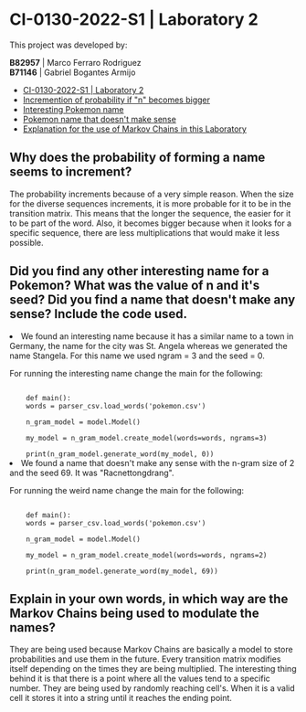 # CI-0130-2022-S1 | Laboratory 2

This project was developed by:

**B82957** | Marco Ferraro Rodriguez <br>
**B71146** | Gabriel Bogantes Armijo

- [CI-0130-2022-S1 | Laboratory 2](#ci-0130-2022-s1--laboratory-2)
- [Incremention of probability if "n" becomes bigger](#why-does-the-probability-of-forming-a-name-seems-to-increment)
- [Interesting Pokemon name](#did-you-find-any-other-interesting-name-for-a-pokemon-what-was-the-value-of-n-and-its-seed-did-you-find-a-name-that-doesnt-make-any-sense-include-the-code-used)
- [Pokemon name that doesn't make sense](#did-you-find-any-other-interesting-name-for-a-pokemon-what-was-the-value-of-n-and-its-seed-did-you-find-a-name-that-doesnt-make-any-sense-include-the-code-used)
- [Explanation for the use of Markov Chains in this Laboratory](#explain-in-your-own-words-in-which-way-are-the-markov-chains-being-used-to-modulate-the-names)

## Why does the probability of forming a name seems to increment?

<p>The probability increments because of a very simple reason. When the size for the diverse sequences increments, it is more probable for it to be in the transition matrix. This means that the longer the sequence, the easier for it to be part of the word. Also, it becomes bigger because when it looks for a specific sequence, there are less multiplications that would make it less possible.</p>

## Did you find any other interesting name for a Pokemon? What was the value of n and it's seed? Did you find a name that doesn't make any sense? Include the code used. 

<li>We found an interesting name because it has a similar name to a town in Germany, the name for the city was St. Angela whereas we generated the name Stangela. For this name we used ngram = 3 and the seed = 0.  </li>

<p>For running the interesting name change the main for the following:</p>
<code>
    def main():
    words = parser_csv.load_words('pokemon.csv')<br>
    n_gram_model = model.Model()<br>
    my_model = n_gram_model.create_model(words=words, ngrams=3)<br>
    print(n_gram_model.generate_word(my_model, 0))
</code>


<li>We found a name that doesn't make any sense with the n-gram size of 2 and the seed 69. It was "Racnettongdrang". </li>

<p>For running the weird name change the main for the following:</p>
<code>
    def main():
    words = parser_csv.load_words('pokemon.csv')<br>
    n_gram_model = model.Model()<br>
    my_model = n_gram_model.create_model(words=words, ngrams=2)<br>
    print(n_gram_model.generate_word(my_model, 69))
</code>


## Explain in your own words, in which way are the Markov Chains being used to modulate the names?

<p>They are being used because Markov Chains are basically a model to store probabilities and use them in the future. Every transition matrix modifies itself depending on the times they are being multiplied. The interesting thing behind it is that there is a point where all the values tend to a specific number. They are being used by randomly reaching cell's. When it is a valid cell it stores it into a string until it reaches the ending point.</p>
